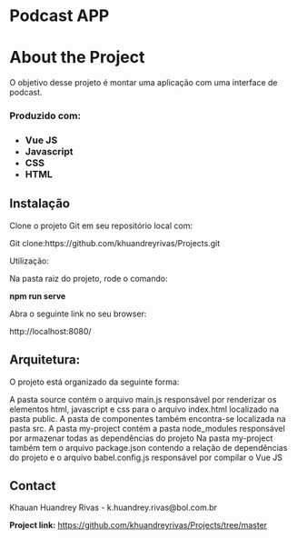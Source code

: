 <h1>Podcast APP</h1>
<h1>About the Project</h1>

<p>O objetivo desse projeto é montar uma aplicação com uma interface de podcast.</p>

<h3>Produzido com:<h3>
<ul>
  <li>Vue JS</li>
  <li>Javascript</li>
  <li>CSS</li>
  <li>HTML</li>
</ul>

<h2>Instalação</h2>
<p>Clone o projeto Git em seu repositório local com:</p>

<p>Git clone:<span <strong>https://github.com/khuandreyrivas/Projects.git</strong></P

<h2>Utilização:</h2>
<p>Na pasta raiz do projeto, rode o comando:</P>
<p><strong>npm run serve</strong></p>
<p>Abra o seguinte link no seu browser:</p>
 http://localhost:8080/
 <br>
<h2>Arquitetura:</h2>
<p>O projeto está organizado da seguinte forma:</p>

<p>A pasta source contém o arquivo main.js responsável por renderizar os elementos html, javascript e css para o arquivo index.html localizado na pasta public.
A pasta de componentes também encontra-se localizada na pasta src.
A pasta my-project contém a pasta node_modules responsável por armazenar todas as dependências do projeto
Na pasta my-project também tem o arquivo package.json contendo a relação de dependências do projeto e o arquivo babel.config.js responsável por compilar o Vue JS</P>

<h2>Contact</h2>
Khauan Huandrey Rivas - k.huandrey.rivas@bol.com.br

<strong>Project link:</strong> https://github.com/khuandreyrivas/Projects/tree/master
